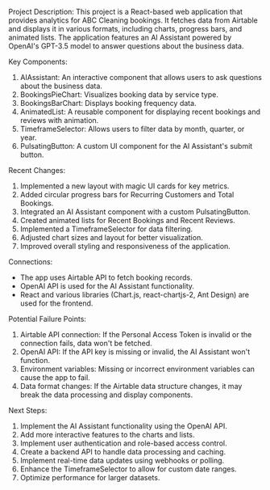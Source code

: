 Project Description:
This project is a React-based web application that provides analytics for ABC Cleaning bookings. It fetches data from Airtable and displays it in various formats, including charts, progress bars, and animated lists. The application features an AI Assistant powered by OpenAI's GPT-3.5 model to answer questions about the business data.

Key Components:
1. AIAssistant: An interactive component that allows users to ask questions about the business data.
2. BookingsPieChart: Visualizes booking data by service type.
3. BookingsBarChart: Displays booking frequency data.
4. AnimatedList: A reusable component for displaying recent bookings and reviews with animation.
5. TimeframeSelector: Allows users to filter data by month, quarter, or year.
6. PulsatingButton: A custom UI component for the AI Assistant's submit button.

Recent Changes:
1. Implemented a new layout with magic UI cards for key metrics.
2. Added circular progress bars for Recurring Customers and Total Bookings.
3. Integrated an AI Assistant component with a custom PulsatingButton.
4. Created animated lists for Recent Bookings and Recent Reviews.
5. Implemented a TimeframeSelector for data filtering.
6. Adjusted chart sizes and layout for better visualization.
7. Improved overall styling and responsiveness of the application.

Connections:
- The app uses Airtable API to fetch booking records.
- OpenAI API is used for the AI Assistant functionality.
- React and various libraries (Chart.js, react-chartjs-2, Ant Design) are used for the frontend.

Potential Failure Points:
1. Airtable API connection: If the Personal Access Token is invalid or the connection fails, data won't be fetched.
2. OpenAI API: If the API key is missing or invalid, the AI Assistant won't function.
3. Environment variables: Missing or incorrect environment variables can cause the app to fail.
4. Data format changes: If the Airtable data structure changes, it may break the data processing and display components.

Next Steps:
1. Implement the AI Assistant functionality using the OpenAI API.
2. Add more interactive features to the charts and lists.
3. Implement user authentication and role-based access control.
4. Create a backend API to handle data processing and caching.
5. Implement real-time data updates using webhooks or polling.
6. Enhance the TimeframeSelector to allow for custom date ranges.
7. Optimize performance for larger datasets.